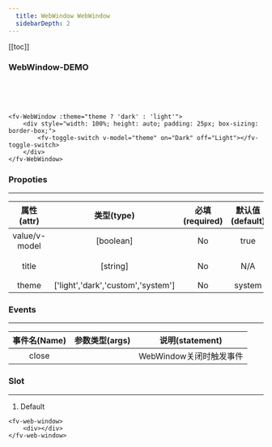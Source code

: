 ```yaml
---
  title: WebWindow WebWindow
  sidebarDepth: 2
---
```

  
[[toc]]

### WebWindow-DEMO

<script>
export default {
    data () {
        return {
            theme: false
        }
    }
}
</script>

<ClientOnly>
<fv-WebWindow :theme="theme ? 'dark' : 'light'">
<div style="width: 100%; height: auto; padding: 25px; box-sizing: border-box;">
    <fv-toggle-switch v-model="theme" on="Dark" off="Light"></fv-toggle-switch>
</div>
</fv-WebWindow>

```vue
<fv-WebWindow :theme="theme ? 'dark' : 'light'">
    <div style="width: 100%; height: auto; padding: 25px; box-sizing: border-box;">
        <fv-toggle-switch v-model="theme" on="Dark" off="Light"></fv-toggle-switch>
    </div>
</fv-WebWindow>
```
</ClientOnly>

### Propoties
---
|  属性(attr)   |             类型(type)             | 必填(required) | 默认值(default) |   说明(statement)   |
|:-------------:|:----------------------------------:|:--------------:|:---------------:|:-------------------:|
| value/v-model |             [boolean]              |       No       |      true       | 开启或关闭WebWindow |
|     title     |              [string]              |       No       |       N/A       |    WebWindow标题    |
|     theme     | ['light','dark','custom','system'] |       No       |     system      |                     |

### Events
---
| 事件名(Name) | 参数类型(args) |     说明(statement)     |
|:------------:|:--------------:|:-----------------------:|
|    close     |                | WebWindow关闭时触发事件 |

### Slot
---

1. Default

```vue
<fv-web-window>
    <div></div>
</fv-web-window>
```
  
